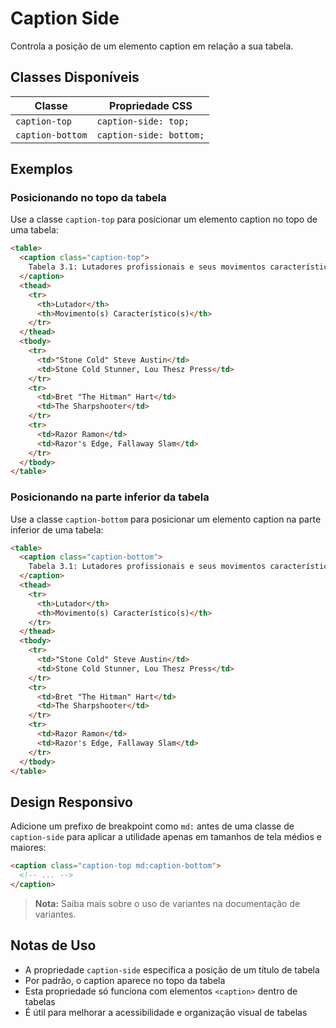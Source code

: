 # Caption Side

Controla a posição de um elemento caption em relação a sua tabela.

## Classes Disponíveis

| Classe | Propriedade CSS |
|--------|----------------|
| `caption-top` | `caption-side: top;` |
| `caption-bottom` | `caption-side: bottom;` |

## Exemplos

### Posicionando no topo da tabela

Use a classe `caption-top` para posicionar um elemento caption no topo de uma tabela:

```html
<table>
  <caption class="caption-top">
    Tabela 3.1: Lutadores profissionais e seus movimentos característicos.
  </caption>
  <thead>
    <tr>
      <th>Lutador</th>
      <th>Movimento(s) Característico(s)</th>
    </tr>
  </thead>
  <tbody>
    <tr>
      <td>"Stone Cold" Steve Austin</td>
      <td>Stone Cold Stunner, Lou Thesz Press</td>
    </tr>
    <tr>
      <td>Bret "The Hitman" Hart</td>
      <td>The Sharpshooter</td>
    </tr>
    <tr>
      <td>Razor Ramon</td>
      <td>Razor's Edge, Fallaway Slam</td>
    </tr>
  </tbody>
</table>
```

### Posicionando na parte inferior da tabela

Use a classe `caption-bottom` para posicionar um elemento caption na parte inferior de uma tabela:

```html
<table>
  <caption class="caption-bottom">
    Tabela 3.1: Lutadores profissionais e seus movimentos característicos.
  </caption>
  <thead>
    <tr>
      <th>Lutador</th>
      <th>Movimento(s) Característico(s)</th>
    </tr>
  </thead>
  <tbody>
    <tr>
      <td>"Stone Cold" Steve Austin</td>
      <td>Stone Cold Stunner, Lou Thesz Press</td>
    </tr>
    <tr>
      <td>Bret "The Hitman" Hart</td>
      <td>The Sharpshooter</td>
    </tr>
    <tr>
      <td>Razor Ramon</td>
      <td>Razor's Edge, Fallaway Slam</td>
    </tr>
  </tbody>
</table>
```

## Design Responsivo

Adicione um prefixo de breakpoint como `md:` antes de uma classe de `caption-side` para aplicar a utilidade apenas em tamanhos de tela médios e maiores:

```html
<caption class="caption-top md:caption-bottom">
  <!-- ... -->
</caption>
```

> **Nota:** Saiba mais sobre o uso de variantes na documentação de variantes.

## Notas de Uso

- A propriedade `caption-side` especifica a posição de um título de tabela
- Por padrão, o caption aparece no topo da tabela
- Esta propriedade só funciona com elementos `<caption>` dentro de tabelas
- É útil para melhorar a acessibilidade e organização visual de tabelas

